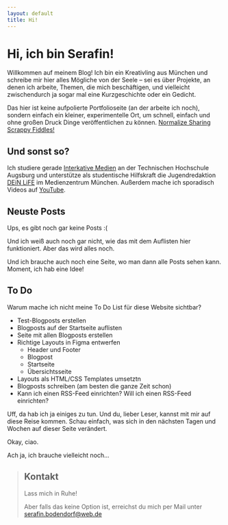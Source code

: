 ```yaml
---
layout: default
title: Hi!
---
```


# Hi, ich bin Serafin!

Willkommen auf meinem Blog! Ich bin ein Kreativling aus München und schreibe mir hier alles Mögliche von der Seele – sei es über Projekte, an denen ich arbeite, Themen, die mich beschäftigen, und vielleicht zwischendurch ja sogar mal eine Kurzgeschichte oder ein Gedicht.

Das hier ist keine aufpolierte Portfolioseite (an der arbeite ich noch), sondern einfach ein kleiner, experimentelle Ort, um schnell, einfach und ohne großen Druck Dinge veröffentlichen zu können. [Normalize Sharing Scrappy Fiddles!](https://www.todepond.com/wikiblogarden/scrappy-fiddles/sharing/normalising/live/)

## Und sonst so?

Ich studiere gerade [Interkative Medien](https://www.tha.de/Gestaltung/Interaktive-Medien.html) an der Technischen Hochschule Augsburg und unterstütze als studentische Hilfskraft die Jugendredaktion [DEiN LiFE](https://www.deinlife.net/) im Medienzentrum München. Außerdem mache ich sporadisch Videos auf [YouTube](https://www.youtube.de/@serafilmyt).

## Neuste Posts

Ups, es gibt noch gar keine Posts :\(

Und ich weiß auch noch gar nicht, wie das mit dem Auflisten hier funktioniert. Aber das wird alles noch.

Und ich brauche auch noch eine Seite, wo man dann alle Posts sehen kann. Moment, ich hab eine Idee!

## To Do
Warum mache ich nicht meine To Do List für diese Website sichtbar?

- Test-Blogposts erstellen
- Blogposts auf der Startseite auflisten
- Seite mit allen Blogposts erstellen
- Richtige Layouts in Figma entwerfen
    - Header und Footer
    - Blogpost
    - Startseite 
    - Übersichtsseite
- Layouts als HTML/CSS Templates umsetztn
- Blogposts schreiben (am besten die ganze Zeit schon)
- Kann ich einen RSS-Feed einrichten? Will ich einen RSS-Feed einrichten?

Uff, da hab ich ja einiges zu tun. Und du, lieber Leser, kannst mit mir auf diese Reise kommen. Schau einfach, was sich in den nächsten Tagen und Wochen auf dieser Seite verändert. 

Okay, ciao.

Ach ja, ich brauche vielleicht noch...

> ## Kontakt
> Lass mich in Ruhe! 
>
> Aber falls das keine Option ist, erreichst du mich per Mail unter <serafin.bodendorf@web.de>
